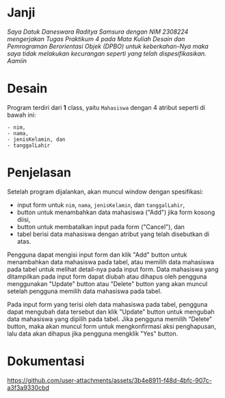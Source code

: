 # Janji
_Saya Datuk Daneswara Raditya Samsura dengan NIM 2308224 mengerjakan Tugas Praktikum 4 pada Mata Kuliah Desain dan Pemrograman Berorientasi Objek (DPBO) untuk keberkahan-Nya maka saya tidak melakukan kecurangan seperti yang telah dispesifikasikan. Aamiin_

# Desain
Program terdiri dari __1__ class, yaitu `Mahasiswa` dengan 4 atribut seperti di bawah ini:
```plaintext
- nim,
- nama,
- jenisKelamin, dan
- tanggalLahir
```

# Penjelasan
Setelah program dijalankan, akan muncul window dengan spesifikasi:
- input form untuk `nim`, `nama`, `jenisKelamin`, dan `tanggalLahir`,
- button untuk menambahkan data mahasiswa ("Add") jika form kosong diisi,
- button untuk membatalkan input pada form ("Cancel"), dan
- tabel berisi data mahasiswa dengan atribut yang telah disebutkan di atas.

Pengguna dapat mengisi input form dan klik "Add" button untuk menambahkan data mahasiswa pada tabel, atau memilih data mahasiswa pada tabel untuk melihat detail-nya pada input form. Data mahasiswa yang ditampilkan pada input form dapat diubah atau dihapus oleh pengguna menggunakan "Update" button atau "Delete" button yang akan muncul setelah pengguna memilih data mahasiswa pada tabel.

Pada input form yang terisi oleh data mahasiswa pada tabel, pengguna dapat mengubah data tersebut dan klik "Update" button untuk mengubah data mahasiswa yang dipilih pada tabel. Jika pengguna memilih "Delete" button, maka akan muncul form untuk mengkonfirmasi aksi penghapusan, lalu data akan dihapus jika pengguna mengklik "Yes" button.

# Dokumentasi
https://github.com/user-attachments/assets/3b4e8911-f48d-4bfc-907c-a3f3a9330cbd
